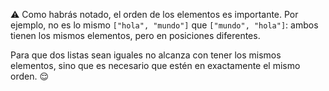 :warning: Como habrás notado, el orden de los elementos es importante. Por ejemplo, no es lo mismo `["hola", "mundo"]` que `["mundo", "hola"]`: ambos tienen los mismos elementos, pero en posiciones diferentes.

Para que dos listas sean iguales no alcanza con tener los mismos elementos, sino que es necesario que estén en exactamente el mismo orden. :relieved:

